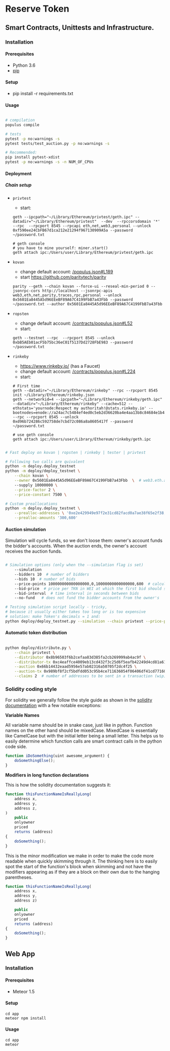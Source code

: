 # Reserve Token

## Smart Contracts, Unittests and Infrastructure.

### Installation

#### Prerequisites

 * Python 3.6
 * [pip](https://pip.pypa.io/en/stable/)

#### Setup

 * pip install -r requirements.txt

#### Usage

```sh

# compilation
populus compile

# tests
pytest -p no:warnings -s
pytest tests/test_auction.py -p no:warnings -s

# Recommended:
pip install pytest-xdist
pytest -p no:warnings -s -n NUM_OF_CPUs

```

#### Deployment


##### Chain setup

 * `privtest`
   - start:
   ```
   geth --ipcpath="~/Library/Ethereum/privtest/geth.ipc" --datadir="~/Library/Ethereum/privtest"  --dev  --rpccorsdomain '*'  --rpc  --rpcport 8545 --rpcapi eth,net,web3,personal --unlock 0xf590ee24CbFB67d1ca212e21294f967130909A5a --password ~/password.txt

   # geth console
   # you have to mine yourself: miner.start()
   geth attach ipc:/Users/user/Library/Ethereum/privtest/geth.ipc
   ```

 * `kovan`
   - change default account: [/populus.json#L189](/contracts/populus.json#L189)
   - start https://github.com/paritytech/parity
   ```
   parity --geth --chain kovan --force-ui --reseal-min-period 0 --jsonrpc-cors http://localhost --jsonrpc-apis web3,eth,net,parity,traces,rpc,personal --unlock 0x5601Ea8445A5d96EEeBF89A67C4199FbB7a43Fbb --password ~/password.txt --author 0x5601Ea8445A5d96EEeBF89A67C4199FbB7a43Fbb
   ```
 * `ropsten`
   - change default account: [/contracts/populus.json#L52](/contracts/populus.json#L52)
   - start:
   ```
   geth --testnet --rpc  --rpcport 8545 --unlock 0xbB5AEb01acF5b75bc36eC01f5137Dd2728FbE983 --password ~/password.txt

   ```

 * `rinkeby`
   - https://www.rinkeby.io/ (has a Faucet)
   - change default account: [/contracts/populus.json#L224](/contracts/populus.json#L224)
   - start:
   ```
   # First time
   geth --datadir="~/Library/Ethereum/rinkeby" --rpc --rpcport 8545 init ~/Library/Ethereum/rinkeby.json
   geth --networkid=4 --ipcpath="~/Library/Ethereum/rinkeby/geth.ipc" --datadir="~/Library/Ethereum/rinkeby" --cache=512 --ethstats='yournode:Respect my authoritah!@stats.rinkeby.io' --bootnodes=enode://a24ac7c5484ef4ed0c5eb2d36620ba4e4aa13b8c84684e1b4aab0cebea2ae45cb4d375b77eab56516d34bfbd3c1a833fc51296ff084b770b94fb9028c4d25ccf@52.169.42.101:30303 --rpc --rpcport 8545 --unlock 0xd96b724286c592758de7cbd72c086a8a8605417f --password ~/password.txt

   # use geth console
   geth attach ipc:/Users/user/Library/Ethereum/rinkeby/geth.ipc
   ```



```sh

# Fast deploy on kovan | ropsten | rinkeby | tester | privtest

# Following two calls are quivalent
python -m deploy.deploy_testnet
python -m deploy/deploy_testnet \
    --chain kovan \
    --owner 0x5601Ea8445A5d96EEeBF89A67C4199FbB7a43Fbb  \  # web3.eth.accounts[0]
    --supply 10000000 \
    --price-factor 2 \
    --price-constant 7500 \

# Custom preallocations
python -m deploy.deploy_testnet \
    --prealloc-addresses \ '0xe2e429949e97f2e31cd82facd0a7ae38f65e2f38,0xd1bf222ef7289ae043b723939d86c8a91f3aac3f' \
    --prealloc-amounts '300,600'

```


#### Auction simulation

Simulation will cycle funds, so we don't loose them: owner's account funds the bidder's accounts. When the auction ends, the owner's account receives the auction funds.

```sh

# Simulation options (only when the --simulation flag is set)
    --simulation
    --bidders 10  # number of bidders
    --bids 10  # number of bids
    --price-points 100000000000000000,0,10000000000000000,600  # calculates price_factor & price_constant from 2 price points (wei/TKN, elapsed_seconds)
    --bid-price  # price per TKN in WEI at which the first bid should start
    --bid-interval  # time interval in seconds between bids
    --no-fund   # does not fund the bidder accounts from the owner's

# Testing simulation script locally - tricky,
# because it usually either takes too long or is too expensive
# solution: make Token's decimals = 1 and:
python deploy/deploy_testnet.py --simulation --chain privtest --price-points 1000,0,500,60 --decimals 1 --bid-interval 0 --bidders 4 --no-fund

```


#### Automatic token distribution


```sh

python deploy/distribute.py \
    --chain privtest \
    --distributor 0x8b96503f6b2cefaa83d385fa2cb269999ab4ac9f \
    --distributor-tx 0xc4eaffce4009eb13cd432f3c25d6f5eafb42249d4cd81a6164e83225ad65abee \
    --auction 0x66b14432eaad5956e57ab02316a50705f2dc4f25 \
    --auction-tx 0x989bf8f2cf5bdfdd053c95b4ce711636054f06406df41cd77160b2fad31efe2c \
    --claims 2  # number of addresses to be sent in a transaction (wip)

```

### Solidity coding style

For solidity we generally follow the style guide as shown in the [solidity documentation](http://solidity.readthedocs.io/en/develop/style-guide.html)
with a few notable exceptions:

**Variable Names**

All variable name should be in snake case, just like in python. Function names on the other hand should be mixedCase.
MixedCase is essentially like CamelCase but with the initial letter being a small letter.
This helps us to easily determine which function calls are smart contract calls in the python code side.

```js
function iDoSomething(uint awesome_argument) {
    doSomethingElse();
}
```

**Modifiers in long function declarations**


This is how the solidity documentation suggests it:

```js
function thisFunctionNameIsReallyLong(
    address x,
    address y,
    address z,
)
    public
    onlyowner
    priced
    returns (address)
{
    doSomething();
}
```

This is the minor modification we make in order to make the code more readable when quickly skimming through it.
The thinking here is to easily spot the start of the function's block when skimming and not have the modifiers
appearing as if they are a block on their own due to the hanging parentheses.

```js
function thisFunctionNameIsReallyLong(
    address x,
    address y,
    address z)

    public
    onlyowner
    priced
    returns (address)
{
    doSomething();
}
```


## Web App

### Installation

#### Prerequisites

 * Meteor 1.5

#### Setup

```
cd app
meteor npm install
```

#### Usage

```
cd app
meteor
```
